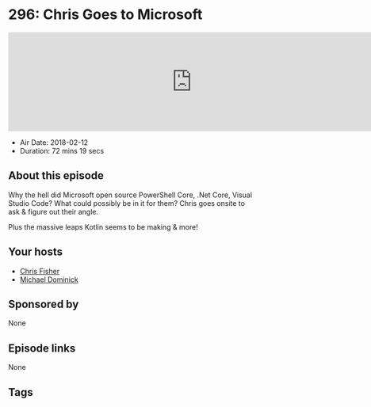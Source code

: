 # 296: Chris Goes to Microsoft

<iframe src="https://player.fireside.fm/v2/MLf2ZzhC+4m9skrYb?theme=dark" width="740" height="200" frameborder="0" scrolling="no"></iframe>

* Air Date: 2018-02-12
* Duration: 72 mins 19 secs

## About this episode

Why the hell did Microsoft open source PowerShell Core, .Net Core, Visual Studio Code? What could possibly be in it for them? Chris goes onsite to ask & figure out their angle.

Plus the massive leaps Kotlin seems to be making & more!

## Your hosts
* [Chris Fisher](https://coder.show/hosts/chrislas)
* [Michael Dominick](https://coder.show/hosts/michael)

## Sponsored by

None



## Episode links

None



## Tags

